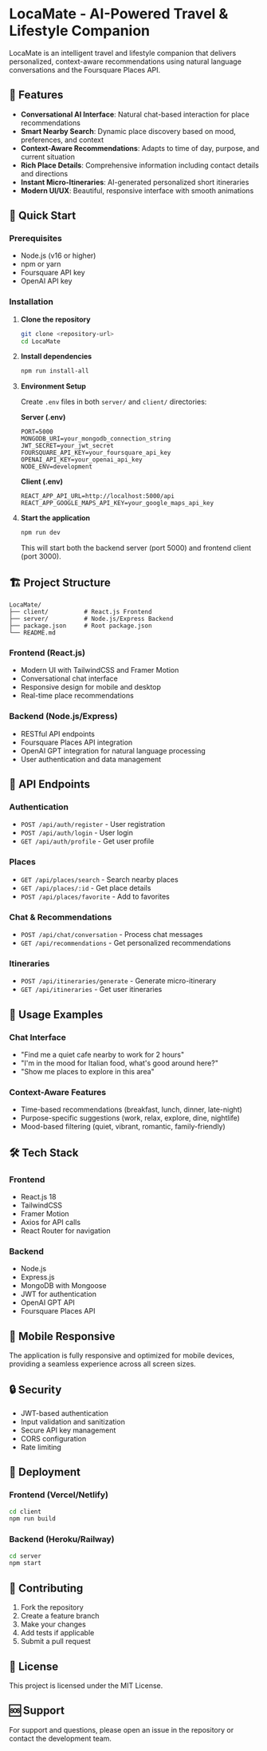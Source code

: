 # LocaMate - AI-Powered Travel & Lifestyle Companion

LocaMate is an intelligent travel and lifestyle companion that delivers personalized, context-aware recommendations using natural language conversations and the Foursquare Places API.

## 🌟 Features

- **Conversational AI Interface**: Natural chat-based interaction for place recommendations
- **Smart Nearby Search**: Dynamic place discovery based on mood, preferences, and context
- **Context-Aware Recommendations**: Adapts to time of day, purpose, and current situation
- **Rich Place Details**: Comprehensive information including contact details and directions
- **Instant Micro-Itineraries**: AI-generated personalized short itineraries
- **Modern UI/UX**: Beautiful, responsive interface with smooth animations

## 🚀 Quick Start

### Prerequisites
- Node.js (v16 or higher)
- npm or yarn
- Foursquare API key
- OpenAI API key

### Installation

1. **Clone the repository**
   ```bash
   git clone <repository-url>
   cd LocaMate
   ```

2. **Install dependencies**
   ```bash
   npm run install-all
   ```

3. **Environment Setup**
   
   Create `.env` files in both `server/` and `client/` directories:
   
   **Server (.env)**
   ```env
   PORT=5000
   MONGODB_URI=your_mongodb_connection_string
   JWT_SECRET=your_jwt_secret
   FOURSQUARE_API_KEY=your_foursquare_api_key
   OPENAI_API_KEY=your_openai_api_key
   NODE_ENV=development
   ```
   
   **Client (.env)**
   ```env
   REACT_APP_API_URL=http://localhost:5000/api
   REACT_APP_GOOGLE_MAPS_API_KEY=your_google_maps_api_key
   ```

4. **Start the application**
   ```bash
   npm run dev
   ```

   This will start both the backend server (port 5000) and frontend client (port 3000).

## 🏗️ Project Structure

```
LocaMate/
├── client/          # React.js Frontend
├── server/          # Node.js/Express Backend
├── package.json     # Root package.json
└── README.md
```

### Frontend (React.js)
- Modern UI with TailwindCSS and Framer Motion
- Conversational chat interface
- Responsive design for mobile and desktop
- Real-time place recommendations

### Backend (Node.js/Express)
- RESTful API endpoints
- Foursquare Places API integration
- OpenAI GPT integration for natural language processing
- User authentication and data management

## 🔧 API Endpoints

### Authentication
- `POST /api/auth/register` - User registration
- `POST /api/auth/login` - User login
- `GET /api/auth/profile` - Get user profile

### Places
- `GET /api/places/search` - Search nearby places
- `GET /api/places/:id` - Get place details
- `POST /api/places/favorite` - Add to favorites

### Chat & Recommendations
- `POST /api/chat/conversation` - Process chat messages
- `GET /api/recommendations` - Get personalized recommendations

### Itineraries
- `POST /api/itineraries/generate` - Generate micro-itinerary
- `GET /api/itineraries` - Get user itineraries

## 🎯 Usage Examples

### Chat Interface
- "Find me a quiet cafe nearby to work for 2 hours"
- "I'm in the mood for Italian food, what's good around here?"
- "Show me places to explore in this area"

### Context-Aware Features
- Time-based recommendations (breakfast, lunch, dinner, late-night)
- Purpose-specific suggestions (work, relax, explore, dine, nightlife)
- Mood-based filtering (quiet, vibrant, romantic, family-friendly)

## 🛠️ Tech Stack

### Frontend
- React.js 18
- TailwindCSS
- Framer Motion
- Axios for API calls
- React Router for navigation

### Backend
- Node.js
- Express.js
- MongoDB with Mongoose
- JWT for authentication
- OpenAI GPT API
- Foursquare Places API

## 📱 Mobile Responsive

The application is fully responsive and optimized for mobile devices, providing a seamless experience across all screen sizes.

## 🔒 Security

- JWT-based authentication
- Input validation and sanitization
- Secure API key management
- CORS configuration
- Rate limiting

## 🚀 Deployment

### Frontend (Vercel/Netlify)
```bash
cd client
npm run build
```

### Backend (Heroku/Railway)
```bash
cd server
npm start
```

## 🤝 Contributing

1. Fork the repository
2. Create a feature branch
3. Make your changes
4. Add tests if applicable
5. Submit a pull request

## 📄 License

This project is licensed under the MIT License.

## 🆘 Support

For support and questions, please open an issue in the repository or contact the development team. 